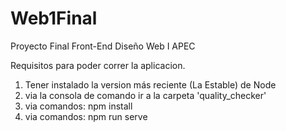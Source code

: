 # Web1Final
Proyecto Final Front-End Diseño Web I APEC

Requisitos para poder correr la aplicacion.

1. Tener instalado la version más reciente (La Estable) de Node 
2. via la consola de comando ir a la carpeta 'quality_checker'
3. via comandos: npm install
4. via comandos: npm run serve